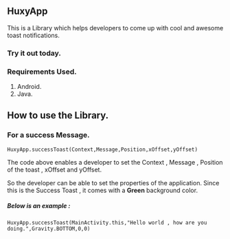 ## HuxyApp

This is a Library which helps developers to come up with cool and awesome toast notifications.

### Try it out today.

### Requirements Used.
1. Android.
2. Java.

## How to use the Library.

### For a success Message.

```HuxyApp.successToast(Context,Message,Position,xOffset,yOffset)```

The code above enables a developer to set the Context , Message , Position of the toast , xOffset and yOffset.

So the developer can be able to set the properties of the application. Since this is the Success Toast , it comes with a **Green** background color.

##### Below is an example :

```HuxyApp.successToast(MainActivity.this,"Hello world , how are you doing.",Gravity.BOTTOM,0,0)```
